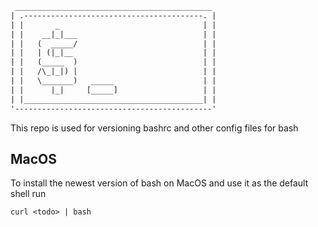 ```txt
 ____________________________________________
| .----------------------------------------. |
| |       _                                | |
| |    __|_|___                            | |
| |   (  _____/                            | |
| |   | (|_|__                             | |
| |   (_____  )                            | |
| |   /\_|_|) |                            | |
| |   \_______)   _____                    | |
| |      |_|     [_____]                   | |
| |________________________________________| |
'--------------------------------------------'
```

This repo is used for versioning bashrc and other config files for bash

## MacOS

To install the newest version of bash on MacOS and use it as the default shell run

```shell
curl <todo> | bash
```
